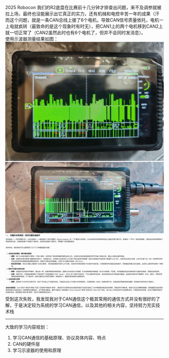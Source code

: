 2025 Robocon 我们的R2底盘在比赛前十几分钟才排查出问题，来不及调参就被拉上场，最终也没能展示出它真正的实力，还有机械和电控辛苦一年的成果（汗    
而这个问题，就是一条CAN总线上接了6个电机，导致CAN信号质量依托，电机一上电就疯转（最致命的是这个现象时有时无），把CAN1上的两个电机移到CAN2上就一切正常了（CAN2虽然此时也有6个电机了，但并不会同时发消息）。    
使用示波器测量结果如图：    
![alt text](image.png)
![alt text](image-1.png)    
![alt text](image-2.png)   
受到这次失败，我发现我对于CAN通信这个极其常用的通信方式并没有很好的了解，于是决定较为系统的学习CAN通信，以及其他的相关内容，坚持努力充实技术栈    
***    
大致的学习内容规划：    
1. 学习CAN通信的基础原理、协议具体内容、特点
2. CAN的硬件层
3. 学习示波器的使用和原理
